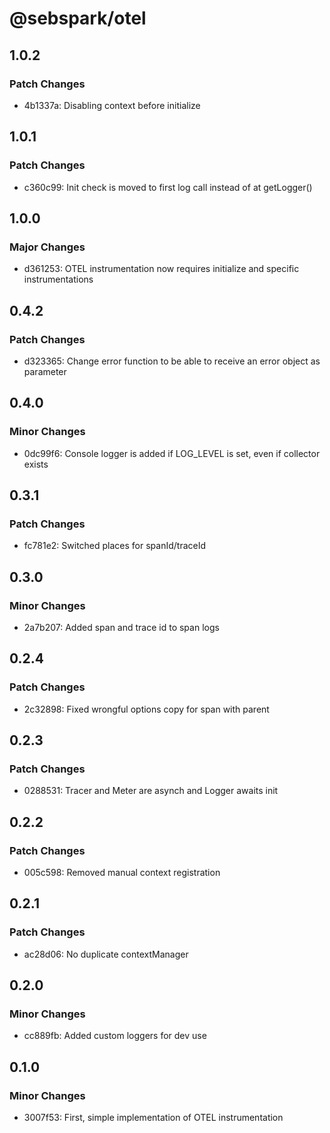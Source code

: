 # @sebspark/otel

## 1.0.2

### Patch Changes

- 4b1337a: Disabling context before initialize

## 1.0.1

### Patch Changes

- c360c99: Init check is moved to first log call instead of at getLogger()

## 1.0.0

### Major Changes

- d361253: OTEL instrumentation now requires initialize and specific instrumentations

## 0.4.2

### Patch Changes

- d323365: Change error function to be able to receive an error object as parameter

## 0.4.0

### Minor Changes

- 0dc99f6: Console logger is added if LOG_LEVEL is set, even if collector exists

## 0.3.1

### Patch Changes

- fc781e2: Switched places for spanId/traceId

## 0.3.0

### Minor Changes

- 2a7b207: Added span and trace id to span logs

## 0.2.4

### Patch Changes

- 2c32898: Fixed wrongful options copy for span with parent

## 0.2.3

### Patch Changes

- 0288531: Tracer and Meter are asynch and Logger awaits init

## 0.2.2

### Patch Changes

- 005c598: Removed manual context registration

## 0.2.1

### Patch Changes

- ac28d06: No duplicate contextManager

## 0.2.0

### Minor Changes

- cc889fb: Added custom loggers for dev use

## 0.1.0

### Minor Changes

- 3007f53: First, simple implementation of OTEL instrumentation
